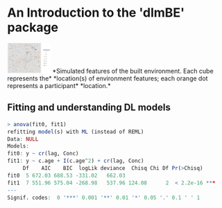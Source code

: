
# An Introduction to the 'dlmBE' package

<img src="BE.png" alt="Built environment" style="width: 100px;"/>
*Simulated features of the built environment. Each cube represents the*
*location(s) of environment features; each orange dot represents a participant*
*location.*



## Fitting and understanding DL models

```R
> anova(fit0, fit1)
refitting model(s) with ML (instead of REML)
Data: NULL
Models:
fit0: y ~ cr(lag, Conc)
fit1: y ~ c.age + I(c.age^2) + cr(lag, Conc)
     Df    AIC    BIC  logLik deviance  Chisq Chi Df Pr(>Chisq)
fit0  5 672.03 688.53 -331.02   662.03
fit1  7 551.96 575.04 -268.98   537.96 124.08      2  < 2.2e-16 ***
---
Signif. codes:  0 '***' 0.001 '**' 0.01 '*' 0.05 '.' 0.1 ' ' 1
```


